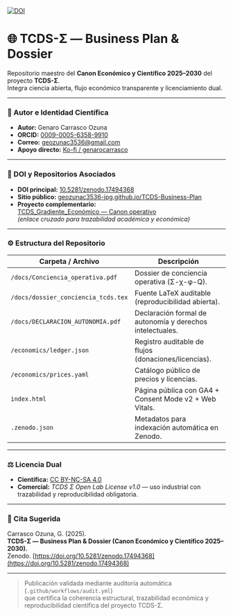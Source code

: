 [![DOI](https://zenodo.org/badge/DOI/10.5281/zenodo.17494368.svg)](https://doi.org/10.5281/zenodo.17494368)

# 🌐 TCDS-Σ — Business Plan & Dossier

Repositorio maestro del **Canon Económico y Científico 2025–2030** del proyecto **TCDS-Σ**.  
Integra ciencia abierta, flujo económico transparente y licenciamiento dual.

---

### 👤 Autor e Identidad Científica
- **Autor:** Genaro Carrasco Ozuna  
- **ORCID:** [0009-0005-6358-9910](https://orcid.org/0009-0005-6358-9910)  
- **Correo:** [geozunac3536@gmail.com](mailto:geozunac3536@gmail.com)  
- **Apoyo directo:** [Ko-fi / genarocarrasco](https://ko-fi.com/genarocarrasco)  

---

### 📘 DOI y Repositorios Asociados
- **DOI principal:** [10.5281/zenodo.17494368](https://doi.org/10.5281/zenodo.17494368)  
- **Sitio público:** [geozunac3536-jpg.github.io/TCDS-Business-Plan](https://geozunac3536-jpg.github.io/TCDS-Business-Plan/)  
- **Proyecto complementario:**  
  [TCDS_Gradiente_Económico — Canon operativo](https://geozunac3536-jpg.github.io/TCDS_Gradiente_Economico/)  
  *(enlace cruzado para trazabilidad académica y económica)*

---

### ⚙️ Estructura del Repositorio

| Carpeta / Archivo | Descripción |
|--------------------|-------------|
| `/docs/Conciencia_operativa.pdf` | Dossier de conciencia operativa (Σ-χ-φ-Q). |
| `/docs/dossier_conciencia_tcds.tex` | Fuente LaTeX auditable (reproducibilidad abierta). |
| `/docs/DECLARACION_AUTONOMIA.pdf` | Declaración formal de autonomía y derechos intelectuales. |
| `/economics/ledger.json` | Registro auditable de flujos (donaciones/licencias). |
| `/economics/prices.yaml` | Catálogo público de precios y licencias. |
| `index.html` | Página pública con GA4 + Consent Mode v2 + Web Vitals. |
| `.zenodo.json` | Metadatos para indexación automática en Zenodo. |

---

### ⚖️ Licencia Dual
- **Científica:** [CC BY-NC-SA 4.0](https://creativecommons.org/licenses/by-nc-sa/4.0/)  
- **Comercial:** *TCDS Σ Open Lab License v1.0* — uso industrial con trazabilidad y reproducibilidad obligatoria.

---

### 🧩 Cita Sugerida
Carrasco Ozuna, G. (2025).  
**TCDS-Σ — Business Plan & Dossier (Canon Económico y Científico 2025–2030).**  
Zenodo. [https://doi.org/10.5281/zenodo.17494368](https://doi.org/10.5281/zenodo.17494368)

---

> Publicación validada mediante auditoría automática (`.github/workflows/audit.yml`)  
> que certifica la coherencia estructural, trazabilidad económica y reproducibilidad científica del proyecto TCDS-Σ.
